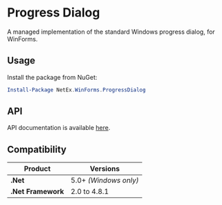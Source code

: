 # Progress Dialog

A managed implementation of the standard Windows progress dialog, for WinForms.

## Usage

Install the package from NuGet:

```powershell
Install-Package NetEx.WinForms.ProgressDialog
```

## API

API documentation is available [here](https://peckmore.github.io/NetEx).

## Compatibility

| Product                   | Versions              |
|---------------------------|-----------------------|
| **.Net**                  | 5.0+ *(Windows only)* |
| **.Net Framework**        | 2.0 to 4.8.1          |